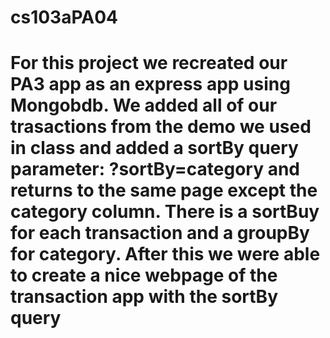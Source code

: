 # cs103aPA04

# For this project we recreated our PA3 app as an express app using Mongobdb. We added all of our trasactions from the demo we used in class and added a sortBy query parameter: ?sortBy=category and returns to the same page except the category column. There is a sortBuy for each transaction and a groupBy for category. After this we were able to create a nice webpage of the transaction app with the sortBy query

